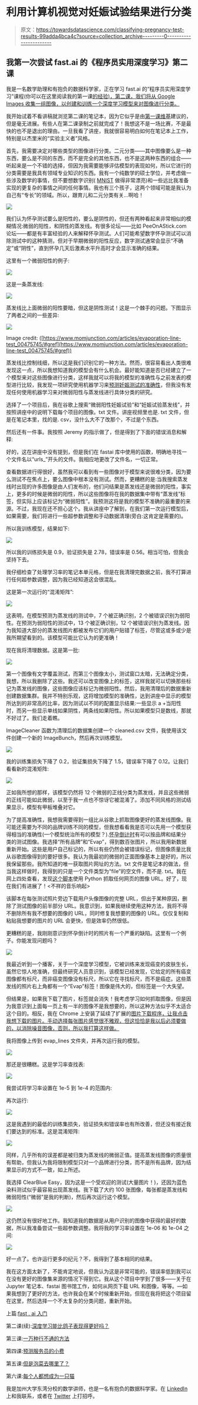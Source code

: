 # 利用计算机视觉对妊娠试验结果进行分类

> 原文：<https://towardsdatascience.com/classifying-pregnancy-test-results-99adda4bca4c?source=collection_archive---------0----------------------->

## 我第一次尝试 fast.ai 的《程序员实用深度学习》第二课

我是一名数学助理和有抱负的数据科学家，正在学习 fast.ai 的“程序员实用深度学习”课程(你可以在这里阅读我的第一课[的经验)，第二课，我们将从 Google Images 收集一组图像，以创建和训练一个深度学习模型来对图像进行分类。](/getting-started-with-fast-ai-350914ee65d2)

我开始试着不看讲稿就浏览第二课的笔记本，因为它似乎是由[第一课维基](https://course.fast.ai/videos/?lesson=1)建议的，但是毫无进展。有些人在第二课录制之前就完成了！我想这不是一场比赛，不是最快的也不是退出的理由。一旦我看了讲座，我就很容易明白如何在笔记本上工作，特别是以杰里米的“实验主义者”风格。

首先，我需要决定对哪些类型的图像进行分类。二元分类——其中图像要么是一种东西，要么是不同的东西，而不是完全的其他东西，也不是这两种东西的组合——听起来是一个不错的选择，但因为我需要能够评估模型的表现如何，所以它进行的分类需要是我具有领域专业知识的东西。我有一个纯数学的硕士学位，并考虑做一些涉及数学的事情，但不要想数字识别( [MNIST](http://yann.lecun.com/exdb/mnist/) 做得非常漂亮)和一些远比我准备实现的更复杂的事情之间的任何事情。我也有三个孩子，这两个领域可能是我认为自己有“专长”的领域。所以，跟育儿和二元分类有关…啊哈！

![](img/644f1936fbd7e182d38cacfb39fa37f6.png)

我们认为怀孕测试要么是阳性的，要么是阴性的，但还有两种看起来非常相似的模糊情况:微弱的阳性，和阴性的蒸发线。有很多论坛——比如 PeeOnAStick.com 论坛——都是有丰富经验的人来解释怀孕测试。人们可能希望数字怀孕测试可以消除测试中的这种猜测，但对于早期微弱的阳性反应，数字测试通常会显示“不确定”或“阴性”，直到怀孕几天后激素水平升高时才会显示准确的结果。

这里有一个微弱阳性的例子:

![](img/26917cd8d4c4519a6fd74b72302d0b29.png)

这是一条蒸发线:

![](img/dec434fabb06996c570f11f3ce3447ce.png)

蒸发线比上面微弱的阳性要暗，但这是阴性测试！这是一个棘手的问题。下图显示了两者之间的一些差异:

![](img/0198785eeefe168318109ce0dcecf652.png)

Image credit: ([https://www.momjunction.com/articles/evaporation-line-test_00475745/#gref](https://www.momjunction.com/articles/evaporation-line-test_00475745/#gref))

蒸发线比控制线细，所以这是我们识别它的一种方法。然而，很容易看出人类很难发现这一点，所以我想知道我的模型会有什么机会。最好能知道是否已经建立了一个模型来对这些图像进行分类，这样我就可以将我的模型的准确性与之前发表的模型进行比较，我发现一项研究使用机器学习来[预测妊娠测试的准确性](https://www.periscopedata.com/blog/precision-recall-and-roc-curves-for-pregnancy-tests)，但我没有发现任何使用机器学习来对微弱阳性与蒸发线进行具体分类的研究。

选择了一个项目后，我在谷歌上搜索“微弱阳性妊娠试验”和“妊娠试验蒸发线”，并按照讲座中的说明下载每个项目的图像。txt 文件。讲座视频里也是. txt 文件，但是在笔记本里，找的是. csv，没什么大不了改那个，不过是个东西。

然后还有一件事。我按照 Jeremy 的指示做了，但是得到了下面的错误消息和解释:

好的，这在讲座中没有提到，但是我们在 fastai 库中使用的函数，明确地寻找一个文件名以“urls_”开头的文件。我相应地更改了文件名，一切正常。

查看数据进行得很好，虽然我可以看到有一些图像对于模型来说很难分类，因为要么测试不在焦点上，要么图像中根本没有测试。然而，更糟糕的是:当我搜索蒸发线时出现的许多图像是由人们发布的，他们问结果是蒸发线还是微弱的阳性，事实上，更多的时候是微弱的阳性，所以这些图像将在我的数据集中带有“蒸发线”标签，但实际上应该标记为“微弱阳性”。我预测这将是我的模型不准确的最重要的来源。不过，我现在还不担心这个。我从讲座中了解到，在我们第一次运行模型后，如果需要，我们将进行一些超参数调整和手动数据清理(旁白:这肯定是需要的)。

所以我训练模型，结果如下:

![](img/cb6605af1949292fc8061fe1640484aa.png)

所以我的训练损失是 0.9，验证损失是 2.78，错误率是 0.56。相当可怕，但我会坚持下去。

我仔细检查了处理学习率的笔记本单元格，但是在我清理完数据之前，我不打算进行任何超参数调整，因为我已经知道这会很混乱。

这是第一次运行的“混淆矩阵”:

![](img/917b7d82e788e49f3fad19ff63f2cfc5.png)

这表明，在模型预测为蒸发线的测试中，7 个被正确识别，2 个被错误识别为弱阳性。在预测为弱阳性的测试中，13 个被正确识别，12 个被错误识别为蒸发线。因为我知道大部分的蒸发线图片都被发布它们的用户贴错了标签，尽管这或多或少是我所期望看到的。该模型可能比它认为的更准确！

现在我将清理数据。这是第一批:

![](img/769a52cf816f11e80ed2ae2d29769dfb.png)

第一个图像有文字覆盖测试，而第三个图像太小，测试窗口太暗，无法确定分类，我想，所以我删除了这些。我还可以改变图像上的标签，这样我就可以切换那些标记为蒸发线的图像，这些图像应该标记为微弱阳性。然后，我用清理后的数据重新创建数据集群。我并不特别乐观，这将增加模型的准确性，达到讲座中显示的模型所达到的非常高的比率，因为测试以不同的配置显示结果:一些显示 a +当阳性时，而另一些显示单线如果阴性，两条线如果阳性。所以如果模型只是数线，那就不好过了。我们走着瞧。

ImageCleaner 函数为清理后的数据集创建一个 cleaned.csv 文件，我使用该文件创建一个新的 ImageBunch，然后再次训练模型。

![](img/75ec6c8ad26412c69a6fd43f294646e9.png)

我的训练集损失下降了 0.2，验证集损失下降了 1.5，错误率下降了 0.12。让我们看看新的混淆矩阵:

![](img/3f6b56e316697a8d6cb70fdd0f576761.png)

正如我所想的那样，该模型仍然将 12 个微弱的正线分类为蒸发线，并且这些微弱的正线可能如此微弱，以至于我一点也不惊讶它被混淆了。添加不同风格的测试结果显示，模型有甲板堆叠对它。

为了提高准确性，我想我需要得到一组比从谷歌上抓取图像更好的蒸发线图像。我可能还需要为不同的品牌训练不同的模型，但我想看看我是否可以先用一个模型获得相当的准确性(一个模型统治所有的模型？).[怀孕倒计时](https://www.countdowntopregnancy.com/pregnancy-test-gallery/?anon=0&all=0&s=0&dpo=-1&brandid=0&cid=3&fr=0&u=0&b=0)有可以按品牌和结果分类的测试图像。我选择“所有品牌”和“Evap”，得到数百张图片，所以我用新数据重新开始。这些是用户自己标记的，所以有些仍然会被错误标记，但图像质量比我从谷歌图像得到的要好很多。我认为我最初的微弱的正面图像基本上是好的，所以我保留那些。我所知道的唯一获取图片网址的方法。txt 文件是笔记本的做法，但当我这样做时，我得到的只是一个文件类型为“file”的空文件，而不是. txt。我在网上四处查看，发现[这个脚本](https://www.w3resource.com/python-exercises/web-scraping/web-scraping-exercise-8.php)使用 Python 抓取任何网页的图像 URL。好了，现在我们有进展了！<不祥的音乐响起>

该脚本在每张测试照片旁边下载用户头像图像的完整 URL，但出于某种原因，删除了测试图像的前半部分 URL。我意识到，如果我继续使用这种方法，我将不得不删除所有我不想要的图像的 URL，同时修复我想要的图像的 URL。仅仅复制和粘贴我想要的图片的 URL 会更快，但是效率仍然很低。

更糟糕的是，我刚刚意识到怀孕倒计时的照片有一个严重的缺陷。这里有一个例子。你能发现问题吗？

![](img/3c9cb3b7c1864d0d9d4807c37de97821.png)

我最近听到一个播客，关于一个深度学习模型，它被训练来发现癌变的皮肤生长，虽然它惊人地准确，但最终研究人员意识到，该模型已经发现，它给定的所有癌变图像都有标尺，而非癌变图像没有标尺，所以它在寻找标尺，而不是癌症。这些蒸发线的照片右上角都有一个“Evap”标签！图像是伟大的，但标签是一个大失望。

但结果是，如果我下载了图片，标签就会消失！我考虑学习如何抓取图像，但是因为我意识到上面每一页上有一半的图像不是我想要的，所以这种方法似乎不太适合这个目的。相反，我在 Chrome 上安装了延续了扩展的[图片下载程序，让我点击我想下载的图片。手动选择每张图片感觉很不雅观，但这恰恰是我以后必须要做的，以消除噪音图像，否则，所以我打算这样做。](https://chrome.google.com/webstore/detail/image-downloader-continue/jfkjbfhcfaoldhgbnkekkoheganchiea?hl=en)

我将图像上传到 evap_lines 文件夹，并再次运行我的模型。

![](img/c238f7a501b6f2f54375f456c207f65c.png)

那还是很糟糕。这是学习率查找表:

![](img/0683f3eb3aa832ca63953b8b908ad619.png)

我尝试将学习率设置在 1e-5 到 1e-4 的范围内:

再次运行:

![](img/221eca0c9e751fce313630490915f39e.png)

这是我遇到的最低的训练集损失，验证损失和错误率也有所改善，但还没有接近我们要达到的标准。这是混淆矩阵:

![](img/8405a8baa3cba9e6061a69bb002e33a0.png)

同样，几乎所有的误差都是被归类为蒸发线的微弱正值。提高蒸发线图像的质量很有帮助，但我认为我将限制模型只对一个品牌进行分类，而不是所有品牌，因为结果显示的方式不一致，如上所述。

我选择 ClearBlue Easy，因为这是一个受欢迎的测试(大量图片！)，还因为蓝色染料测试似乎最容易出现蒸发线。我下载了大约 100 张图像，每张都是蒸发线和微弱阳性(“微弱”是我的判断)，然后再次运行这个模型。

![](img/55c817037abcfaaa8a82ea2d9db17fbf.png)

这仍然没有很好地工作。我知道我的数据是从用户识别的图像中获得的最好的数据，所以我准备尝试一些超参数调整。我将我的学习率设置在 1e-06 和 1e-04 之间:

![](img/494362b0c791d5793422756541d7c70c.png)

好一点了。也许运行更多的纪元？不，我得到了基本相同的结果。

我在这方面太新了，不能肯定地说，但我认为这是非常可能的，错误率低到我可以在没有更好的图像集来源的情况下得到它。我从这个项目中学到了很多——关于在 Jupyter 笔记本、fastai 图书馆工作，如何从网页下载 URL 和图像，等等。—如果我想到了更好的方法，也许我会在某个时候重新开始，但现在我将把这个项目留在这里，然后选择一个不太复杂的分类问题，重新开始。

上篇:[fast . ai 入门](/getting-started-with-fast-ai-350914ee65d2)

第二课(续):[深度学习能比鸽子表现得更好吗？](/can-deep-learning-perform-better-than-pigeons-d37ef1581a2f)

第三课:[一万种行不通的方法](/10-000-ways-that-wont-work-311925525cf0)

第四课:[预测服务员的小费](/predicting-a-waiters-tips-1990342a0d02)

第五课:[但是泡菜去哪里了？](/but-where-does-the-pickle-go-53619676bf5f)

第六课:[每个人都想成为一只猫](/everybody-wants-to-be-a-cat-6dd6190c5d9c)

我是加州大学东湾分校的数学讲师，也是一名有抱负的数据科学家。在 [LinkedIn](https://linkedin.com/in/laura-langdon/) 上和我联系，或者在 [Twitter](https://twitter.com/laura_e_langdon) 上打招呼。
